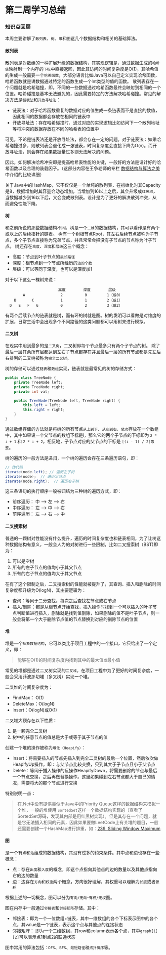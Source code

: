 # 第二周学习总结

### 知识点回顾

本周主要讲解了`散列表`、`树`、`堆`和`图`这几个数据结构和相关的基础算法。

#### 散列表

散列表是对数组的一种扩展升级的数据结构，其实现逻辑是，通过数据生成的`哈希值`映射到一个内存的`下标`中直接返回，因此其访问的时间复杂度是O(1)。其哈希值的生成一般需要一个`哈希函数`，大部分语言比如Java可以自己定义实现哈希函数，哈希函数就是讲数据通过特定的函数生成一个Int类型的值的函数。
散列表存在一个问题就是哈希碰撞，即，不同的一些数据通过哈希函数最终会映射到相同的一个位置。哈希碰撞是基本无法避免的，因此需要特定的方法解决哈希碰撞。常见的解决方法是`链表法`和`开放寻址法`：

* 链表法：对于哈希函数重复的数据对应的值生成一条链表而不是直接的数值，因此相同的数据都会存放在相同的链表中
* 开放寻址法：存在哈希碰撞时，通过对应的实现逻辑比如访问下一个散列地址等将冲突的数据存放在不同的哈希表的位置中

可见，不论是链表法还是开放寻址法，都会存在一定的问题。对于链表法：如果哈希碰撞过多，则散列表会退化成一张链表，时间复杂度会直接下降为O(n)。而开放寻址法，则会存在如果数据量过多则无法解决的问题。

因此，如何解决哈希冲突即是提高哈希表性能的关键，一般好的方法是设计好的哈希函数以及合理的装载因子。（这部分内容在王争老师的专栏 [数据结构与算法之美](https://time.geekbang.org/column/article/64586) 中介绍的比较详细）

关于Java中的HashMap，它不仅仅是一个单纯的散列表，在初始化时其Capacity是8，数据增加时其容量会动态增加。当增加到16以上之后，其会升级成`红黑树`，当数据减少到16以下后，又会变成散列表。设计是为了更好的解决散列冲突，从而避免性能下降。

#### 树

和之前所说的那些数据结构不同，树是一个`二维`的数据结构，其可以看作是有两个或以上的后续指针的链表。
树有一个树根节点Root，其左右后续节点被称为子节点，多个子节点直接称为兄弟节点，并且常常会把没有子节点的节点称为叶子节点。
树还存在`高度`、`深度`和`层级`这三个概念：

* 高度：节点到叶子节点的`最长路径`
* 深度：根节点到一个节点所经历的`边的个数`
* 层级：可以等同于深度，也可以是深度加1

对于以下这么一棵树来说：

```
                        高度        深度        层级
        A                2          0         1（或0）
    B       C            1          1         2（或1）
  D   E   F   G          0          2         3（或2）
```

有两个后续节点的链表就是树，而有环的树就是图。树的发明可以看做是对维度的扩展，日常生活中会出现多个不同路径的这类问题都可以用树来进行模拟。

#### 二叉树

在现实中用到最多的是`二叉树`，二叉树即每个节点最多只有两个子节点的树。 除了最后一层其余所有层都达到左右子节点都存在并且最后一层的所有节点都是先左后右排列的二叉树被称为`完全二叉树`。

树的存储可以通过`链表`和`数组`实现，链表就是最常见的树的存储方式：

``` C#
public class TreeNode {
    private TreeNode left;
    private TreeNode right;
    private int val;

    public TreeNode(TreeNode left, TreeNode right) {
        this.left = left;
        this.right = right;
    }
}
```

通过数组存储的方法就是将树的所有节点`从上到下`、`从左到右`、`依次`存放在一个数组中，其中如果设一个父节点的数组下标是i，那么它的两个子节点的下标即为 `2 * i + 1` 和 `2 * i + 2`，相反地，子节点对应的父节点的下标是 `[(i - 1) / 2]取整`。

树的遍历的一般方法是递归，一个树的遍历会存在三条遍历语句，即：

``` C#
// 伪代码
iterate(node.left); // 遍历左子树
iterate(node);  // 遍历父节点
iterate(node.right);  // 遍历右子树
```

这三条语句的执行顺序一般被归结为三种树的遍历方式，即：

* 前序遍历： 中 --> 左 --> 右
* 中序遍历： 左 --> 中 --> 右
* 前序遍历： 左 --> 右 --> 中

#### 二叉搜索树

普通的一颗树对性能没有什么提升，遍历的时间复杂度也和链表相同，为了让树这种数据结构有意义，一般会人为的对树进行一些限制，比如二叉搜索树（BST)即为：

1. 可以是空树
2. 所有的左子节点的值均小于其父节点
3. 所有的右子节点的值均大于其父节点

在有了这个限制之后，二叉搜索树的性能就被提升了，其查询、插入和删除的时间复杂度都升级为O(logN)，其主要逻辑为：

* 查询：等同于二分查找，每次之后查找左节点或右节点
* 插入/删除：都是从根节点开始查找，插入操作时找到一个可以插入的叶子节点判断值进行插入，删除就是找到值删除，如果删除的值不是叶子节点，则一般会将第一个大于删除节点值的节点替换到对应的删除节点的位置

#### 堆

堆是一个`抽象数据结构`，它可以类比于项目工程中的一个接口，它只给出了一个定义，即：

> 能够在O(1)的时间复杂度内找到其中的最大值`或`最小值

常见的堆都是通过二叉树实现的`二叉堆`，在项目工程中为了更好的时间复杂度，一般会采用菲波那切堆（多叉树）实现一个堆。

二叉堆的时间复杂度为：

* FindMax： O(1)
* DeleteMax：O(logN)
* Insert：O(logN)或O(1)

二叉堆大顶存在以下性质：

1. 是一颗完全二叉树
2. 树中的任意节点的值总是大于或等于其子节点的值

创建一个堆的操作被称为`堆化（Heapify）`：

* Insert：将需要插入的节点先插入到完全二叉树的最后一个位置，然后依次做HeapifyUp操作，即：与父节点比较交换，只到其大于子节点且小于父节点
* Delete：等同于插入操作的反操作HeapifyDown，将需要删除的节点与最后一个节点交换，之后再做替换操作。这里如果碰到左右节点都大于自己的情况，需要将大的那个节点进行交换

特别说明一点：

> 在.Net中没有提供类似于Java中的Priority Queue这样的数据结构来模拟一个堆，一般的堆使用 `SortedSet`这样一个数据结构实现的（查看了SortedSet源码，发现其内部是用红黑树实现），但是其存在一个问题，就是它无法插入相同的元素，因此如果要做LeetCode上有关堆的题目，一般还需要创建一个HashMap进行排重，如：[239. Sliding Window Maximum](https://leetcode.com/problems/sliding-window-maximum/)

#### 图

是一个有`点`和`边`组成的数据结构，其没有过多的约束条件。其中点和边也存在一些概念：

* 点：存在`出度`和`入度`的概念，即这个点指向其他点的边的数量以及其他点指向它的边的数量
* 边：边存在`方向`和`权重`两个概念，方向很好理解，其权重可以理解为`长度`或者`损耗`

根据上述的一切概念，图可以分为`有向/无向`-`有权/无权`图。

图在内存中一般通过`邻接表`和`邻接矩阵`存储。其中：

* 邻接表：即为一个一位数组+链表，其中一维数组的各个下标表示图中的各个点，其value是一个链表，表示这个点与其他点的连接状态
* 邻接矩阵： 即为一个二维数组，其row和column表示各个点，其中`graph[1][2]`可以表示点1到点2的联通状态

图中常用的算法包括：`DFS`、`BFS`、`最短路径`和`拓扑排序`等。